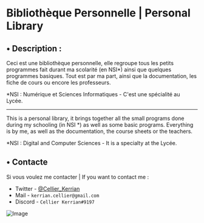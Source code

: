 # Bibliothèque Personnelle | Personal Library

## • Description :

Ceci est une bibliothèque personnelle, elle regroupe tous les petits programmes fait durant ma scolarité (en NSI*) ainsi que quelques programmes basiques.
Tout est par ma part, ainsi que la documentation, les fiche de cours ou encore les professeurs.

*NSI : Numérique et Sciences Informatiques - C'est une spécialité au Lycée.

---

This is a personal library, it brings together all the small programs done during my schooling (in NSI *) as well as some basic programs.
Everything is by me, as well as the documentation, the course sheets or the teachers.

*NSI : Digital and Computer Sciences - It is a specialty at the Lycée.

## • Contacte

Si vous voulez me contacter | If you want to contact me :
- Twitter - [@Cellier_Kerrian](https://twitter.com/Cellier_Kerrian)
- Mail - `kerrian.cellier@gmail.com`
- Discord - `Cellier Kerrian#9197`

![Image](https://cdn.discordapp.com/attachments/922486147366662204/922486202844737606/banner.png)
